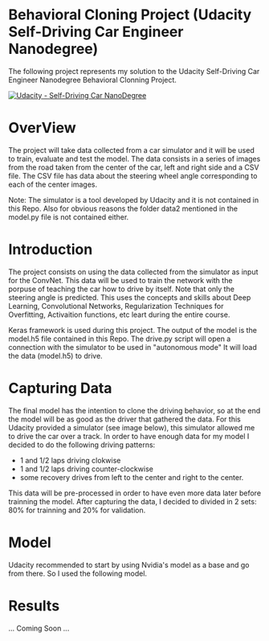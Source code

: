# Behavioral Cloning Project (Udacity Self-Driving Car Engineer Nanodegree)

The following project represents my solution to the Udacity Self-Driving Car Engineer Nanodegree Behavioral Clonning Project. 

[![Udacity - Self-Driving Car NanoDegree](https://s3.amazonaws.com/udacity-sdc/github/shield-carnd.svg)](http://www.udacity.com/drive)

# OverView

The project will take data collected from a car simulator and it will be used to train, evaluate and test the model.
The data consists in a series of images from the road taken from the center of the car, left and right side and a CSV file. 
The CSV file has data about the steering wheel angle corresponding to each of the center images. 

Note: The simulator is a tool developed by Udacity and it is not contained in this Repo. Also for obvious reasons the folder
data2 mentioned in the model.py file is not contained either. 

# Introduction

The project consists on using the data collected from the simulator as input for the ConvNet. This data will be used to 
train the network with the porpuse of teaching the car how to drive by itself. Note that only the steering angle is predicted. 
This uses the concepts and skills about Deep Learning, Convolutional Networks, Regularization Techniques for Overfitting, 
Activaition functions, etc leart during the entire course. 

Keras framework is used during this project. The output of the model is the model.h5 file contained in this Repo.
The drive.py script will open a connection with the simulator to be used in "autonomous mode" 
It will load the data (model.h5) to drive.

# Capturing Data

The final model has the intention to clone the driving behavior, so at the end the model will be as good as the driver that gathered the data. For this Udacity provided a simulator (see image below), this simulator allowed me to drive the car over a track. In order to have enough data for my model I decided to do the following driving patterns: 

- 1 and 1/2 laps driving clokwise
- 1 and 1/2 laps driving counter-clockwise
- some recovery drives from left to the center and right to the center. 



This data will be pre-processed in order to have even more data later before trainning the model. 
After capturing the data, I decided to divided in 2 sets: 80% for trainning and 20% for validation. 


# Model 

Udacity recommended to start by using Nvidia's model as a base and go from there. So I used the following model. 


# Results

... Coming Soon ...

